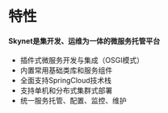 # 特性

#### Skynet是集开发、运维为一体的微服务托管平台

* 插件式微服务开发与集成（OSGI模式）
* 内置常用基础类库和服务组件
* 全面支持SpringCloud技术栈
* 支持单机和分布式集群式部署
* 统一服务托管、配置、监控、维护



